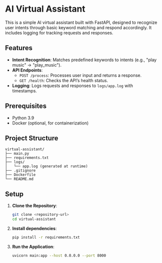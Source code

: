 # AI Virtual Assistant

This is a simple AI virtual assistant built with FastAPI, designed to recognize user intents through basic keyword matching and respond accordingly. It includes logging for tracking requests and responses.

## Features
- **Intent Recognition**: Matches predefined keywords to intents (e.g., "play music" → "play_music").
- **API Endpoints**: 
  - `POST /process`: Processes user input and returns a response.
  - `GET /health`: Checks the API’s health status.
- **Logging**: Logs requests and responses to `logs/app.log` with timestamps.

## Prerequisites
- Python 3.9
- Docker (optional, for containerization)

## Project Structure
```
virtual-assistant/
├── main.py
├── requirements.txt
├── logs/
│   └── app.log (generated at runtime)
├── .gitignore
├── Dockerfile
└── README.md

```
## Setup
1. **Clone the Repository**:
   ```bash
   git clone <repository-url>
   cd virtual-assistant

2. **Install dependencies**:
    ```bash
    pip install -r requirements.txt

   ```
3. **Run the Application**:
    ```bash
    uvicorn main:app --host 0.0.0.0 --port 8000

    ```
       
